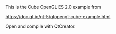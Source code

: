 This is the Cube OpenGL ES 2.0 example from

https://doc.qt.io/qt-5/qtopengl-cube-example.html

Open and compile with QtCreator.
